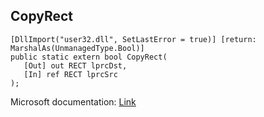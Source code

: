 ## CopyRect

```
[DllImport("user32.dll", SetLastError = true)] [return: MarshalAs(UnmanagedType.Bool)]
public static extern bool CopyRect(
   [Out] out RECT lprcDst,
   [In] ref RECT lprcSrc
);
```

Microsoft documentation: [Link](https://docs.microsoft.com/en-us/windows/win32/api/winuser/nf-winuser-copyrect)
